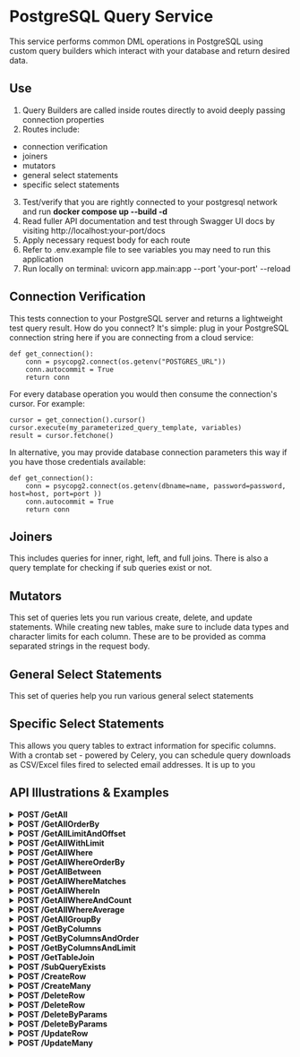 # PostgreSQL Query Service

This service performs common DML operations in PostgreSQL
using custom query builders which interact with your database and return
desired data.

## Use

1. Query Builders are called inside routes directly to avoid deeply passing connection properties
2. Routes include:

- connection verification
- joiners
- mutators
- general select statements
- specific select statements

3. Test/verify that you are rightly connected to your postgresql network and run **docker compose up --build -d**
4. Read fuller API documentation and test through Swagger UI docs by visiting http://localhost:your-port/docs
5. Apply necessary request body for each route
6. Refer to .env.example file to see variables you may need to run this application
7. Run locally on terminal: uvicorn app.main:app --port 'your-port' --reload

## Connection Verification

This tests connection to your PostgreSQL server and returns a lightweight test query result. How do you connect? It's
simple: plug in your PostgreSQL connection string here if you are connecting from a cloud service:

```code
def get_connection():
    conn = psycopg2.connect(os.getenv("POSTGRES_URL"))
    conn.autocommit = True
    return conn
```

For every database operation you would then consume the connection's cursor. For example:

```code
cursor = get_connection().cursor()
cursor.execute(my_parameterized_query_template, variables)
result = cursor.fetchone()
```

In alternative, you may provide database connection parameters this way if you have those credentials available:

```code
def get_connection():
    conn = psycopg2.connect(os.getenv(dbname=name, password=password, host=host, port=port ))
    conn.autocommit = True
    return conn
```

## Joiners

This includes queries for inner, right, left, and full joins. There is also a query template for checking if sub queries exist or not.

## Mutators

This set of queries lets you run various create, delete, and update statements. While creating new tables, make sure to include
data types and character limits for each column. These are to be provided as comma separated strings in the request body.

## General Select Statements

This set of queries help you run various general select statements

## Specific Select Statements

This allows you query tables to extract information for specific columns. With a crontab set - powered by Celery, you can schedule query downloads as CSV/Excel files fired to selected email addresses. It is up to you

## API Illustrations & Examples

<details>
<summary><strong>POST /GetAll</strong></summary>

<p>Gets all rows in a table based on table name</p>

```json
{
  "table": "example_string"
}
```

</details>

<details>
<summary><strong>POST /GetAllOrderBy</strong></summary>

<p>Gets all rows in a table based on table name and orders by a certain column</p>

```json
{
  "table": "example_string",
  "order": "example_string"
}
```

</details>

<details>
<summary><strong>POST /GetAllLimitAndOffset</strong></summary>

<p>Gets all rows in a table based on table name and sets a limit and offset</p>

```json
{
  "table": "string",
  "limit": 123,
  "offset": 123
}
```

</details>

<details>
<summary><strong>POST /GetAllWithLimit</strong></summary>

<p>Gets all rows in a table based on table name with specified limit.</p>

```json
{
  "table": "string",
  "limit": 123
}
```

</details>

<details>
<summary><strong>POST /GetAllWhere</strong></summary>

<p>Gets all rows in a table based on table name and columns that match the value of the WHERE clause. 
Conditions are parameters plugged into to query's WHERE clauses.
</p>

```json
{
  "table": "string",
  "conditions": ["example_string"]
}
```

</details>

<details>
<summary><strong>POST /GetAllWhereOrderBy</strong></summary>

<p>Gets all rows in a table based on table name and columns that match the value of the WHERE clause. 
Conditions are parameters plugged into to query's WHERE clauses. Additionally, you could order by specified column.
</p>

```json
{
  "table": "string",
  "order": "example_string"
}
```

</details>

<details>
<summary><strong>POST /GetAllBetween</strong></summary>

<p>Gets all rows in a table and specifies starting and end rows where result must be produced from.
</p>

```json
{
  "table": "string",
  "column": "example_string",
  "start": "example_string",
  "end": "example_string"
}
```

</details>

<details>
<summary><strong>POST /GetAllWhereMatches</strong></summary>
<p>Gets all rows in a table based on table name and where column value matches specific wild card. Wild cards could be in from of "%A%" (contains 'A'), "en%" (starts with 'en'), and what have you:

</p>

```json
{
  "table": "string",
  "column": "example_string",
  "wild_card": "example"
}
```

</details>

<details>
<summary><strong>POST /GetAllWhereIn</strong></summary>
<p>Gets all data from based on WHERE search parameters could be found in column.</p>

```json
{
  "column": "example_string",
  "search_parameters": ["example_string"]
}
```

</details>

<details>
<summary><strong>POST /GetAllWhereAndCount</strong></summary>
<p>Gets data from based on WHERE clauses from two columns and counts matching query.</p>

```json
{
  "primary_column": "example_string",
  "secondary_column": "example_string",
  "search_parameter": "example"
}
```

</details>

<details> <summary><strong>POST /GetAllWhereAverage</strong></summary> <p>Gets aggregated average for a column with optional search parameters (search_parameters may be an array, a single string, or an integer). Example shows an array.</p>

```json
{
    "table": "string",
    "column": "string",
    "search_parameters": ["string"] or "string" or 123
}
```

</details>

 <details> <summary><strong>POST /GetAllGroupBy</strong></summary> <p>Groups results by primary and secondary columns for a given table.</p>

```json
{
  "table": "example_string",
  "primary_column": "example_string",
  "secondary_column": "example_string"
}
```

</details>

 <details> <summary><strong>POST /GetByColumns</strong></summary> <p>Selects only the provided columns from a table.</p>

```json
{
  "table": "example_string",
  "columns": ["example_string"]
}
```

</details>

<details> <summary><strong>POST /GetByColumnsAndOrder</strong></summary> <p>Selects given columns from a table and orders the result.</p>

```json
{
  "table": "example_string",
  "columns": ["example_string"],
  "order": "created_at DESC"
}
```

</details>

 <details> <summary><strong>POST /GetByColumnsAndLimit</strong></summary> <p>Selects specified columns from a table and limits the number of results.</p>

```json
{
  "table": "example_string",
  "columns": ["example_string"],
  "limit": 100
}
```

</details>

 <details> <summary><strong>POST /GetTableJoin</strong></summary> <p>Join two tables on a common key and return the specified columns.</p>

```json
{
  "columns": ["example_string"],
  "primary_table": "example_string",
  "secondary_table": "example_string",
  "common_key": "example_string"
}
```

</details>

<details> <summary><strong>POST /SubQueryExists</strong></summary> <p>Runs a subquery check using EXISTS and returns rows where the subquery condition is satisfied.</p>

```json
{
  "primary_column": "example_string",
  "primary_table": "example_string",
  "sub_query_select": "example_string",
  "sub_query_table": "example_string",
  "sub_query_where_column": "example_string",
  "sub_query_where_value": "example_string"
}
```

</details>

<details> <summary><strong>POST /CreateRow</strong></summary> <p>Inserts a single row into a table. `columns` and `values` must align by index.</p>

```json
{
  "columns": ["example_string"],
  "table": "example_string",
  "values": ["example"]
}
```

</details>

<details> <summary><strong>POST /CreateMany</strong></summary> <p>Inserts multiple rows into a table. Each entry in `values` is a row (list) matching `columns`.</p>

```json
{
  "table": "users",
  "columns": ["name", "email", "age"],
  "values": [
    ["Jane Doe", "jane@example.com", 29],
    ["John Smith", "john@example.com", 35]
  ]
}
```

</details>

<details>
<summary><strong>POST /DeleteRow</strong></summary>

```json
{
  "table": "example_string",
  "id": "example",
  "primary_column": "example_string"
}
```

</details>

<details> <summary><strong>POST /DeleteRow</strong></summary> <p>Deletes a single row identified by `id` and `primary_column` from `table`.</p>

```json
{
  {
  "table": "users",
  "id": 123,
}
}
```

</details>

<details>
<summary><strong>POST /DeleteByParams</strong></summary>

```json
{
  "conditions": ["example_string"]
}
```

</details>

 <details> <summary><strong>POST /DeleteByParams</strong></summary> <p>Deletes rows matching the provided conditions. Conditions should be provided in the format expected by your query builder (e.g. `"status = 'inactive'"`).</p>

```json
{
  "table": "example_string",
  "primary_column": "example_string",
  "set_value": "example_string",
  "secondary_column": "example_string",
  "where_value": "example_string"
}
```

</details>

<details> <summary><strong>POST /UpdateRow</strong></summary> <p>Updates a single row. Use `primary_column` when applicable; `set_value` is applied to `secondary_column` where `where_value` matches.</p>

```json
{
  "table": "example_string",
  "set_columns": ["example_string"],
  "set_values": ["example"],
  "where_value": "example",
  "where_column": "example_string"
}
```

</details>

<details> <summary><strong>POST /UpdateMany</strong></summary> <p>Updates many rows using parallel `set_columns` / `set_values`. `where_column` and `where_value` determine rows to update.</p>

```json
{
  "table": "users",
  "set_columns": ["status", "updated_at"],
  "set_values": ["active", "2024-01-01"],
  "where_column": "country",
  "where_value": "USA"
}
```

<details> <summary><strong>POST /CreateTable</strong></summary> <p>Creates a new table with column definitions supplied as comma-separated property strings.</p>

```json
{
  "table_name": "new_table",
  "column_names_with_properties": [
    "id SERIAL PRIMARY KEY",
    "name VARCHAR(255) NOT NULL",
    "email VARCHAR(255) UNIQUE",
    "created_at TIMESTAMP DEFAULT now()"
  ]
}
```

</details>

<details> <summary><strong>POST /QueryDownload</strong></summary> <p>Run a query and email the resulting CSV/Excel file to recipients. `recipient` and `role` accept a string or an array of strings.</p>

```json
{
  "query": "SELECT id, name, email FROM users WHERE created_at >= '2024-01-01';",
  "file_name": "users_jan_2024.csv",
  "recipient": ["ops@example.com"],
  "sender": "no-reply@example.com",
  "password": "example_password",
  "role": ["admin"],
  "subject": "Monthly Users Export",
  "message": "Attached is the users export for January 2024.",
  "email_server": "smtp.example.com"
}
```

</details>

<details>
<summary><strong>SQLi Considerations</strong></summary>
<section>Query Builders might be susceptible to SQL injections, and to combat this, an SQLi validator is
called at the top level of every route to track if failing the rules of parameterized queries. Normally,
you should try to prevent using various dangerous PostgreSQL statements which are set aside to trigger 
query failure from the onset within any given route. This error is sent to either your logger or HTTP Response.
</section>

<p>1. Define SQLi patterns you would like to catch: </p>

```code
SQLI_PATTERNS = [
    r"\b(SELECT|INSERT|UPDATE|DELETE|DROP|UNION|ALTER|CREATE|EXEC|--|#|;)\b",
    r"' OR '1'='1",
    r"(?i)(\bor\b|\band\b)\s+\d+=\d+",
]

```

<p>2. Validation issue template which sends log or response with validation feedback: </p>

```code
def get_validation_log(key: str, issues: str | list[str]):
    return {
            "timestamp": datetime.datetime.now().__str__(),
            "validation_warning": f"Validation failed! Unsupported content. Attempted SQLi attack using parameter: {key}.",
            "rejected_value": issues,
            "status": True
            }

```

<p>Returns true is query template has potential SQLi: </p>

```code
def is_potential_sqli(param: str) -> bool:
    for pattern in SQLI_PATTERNS:
        if re.search(pattern, param, flags=re.IGNORECASE):
            return True
    return False
```

<p>Performs full validation by for single value parameters of list of parameters: </p>

```code
async def validate_params_against_sqli(params: dict):
    try:
        issues = []
        for key, value in params.items():
           if isinstance(value, str) and is_potential_sqli(value):
              await handle_logging("error", get_validation_log(key, value))
           elif isinstance(value, list) and len(value) != 0:
               for element in value:
                   if(is_potential_sqli(element)):
                       issues.append(element)
                       await handle_logging("error", get_validation_log(key, value))

        return issues

    except errors.SyntaxError:
        raise HTTPException(status_code=status.HTTP_422_UNPROCESSABLE_ENTITY, detail="Validation Error Occurred While Processing Request")
```

</details>

